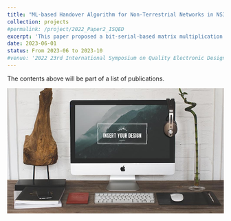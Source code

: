```yaml
---
title: "ML-based Handover Algorithm for Non-Terrestrial Networks in NS3"
collection: projects
#permalink: /project/2022_Paper2_ISQED
excerpt: 'This paper proposed a bit-serial-based matrix multiplication for the reservoir neuron design in Echo State Network.'
date: 2023-06-01
status: From 2023-06 to 2023-10
#venue: '2022 23rd International Symposium on Quality Electronic Design (ISQED)'
---
```




The contents above will be part of a list of publications.



![](/images/projects/foo-bar-identity.jpg)
